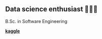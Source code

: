  
 ## Data science enthusiast 👩🏻‍💻 <br>
 B.Sc. in Software Engineering 
 
 [**kaggle**](https://www.kaggle.com/rezvanrah)
<!--
**RezvanRah/RezvanRah** is a ✨ _special_ ✨ repository because its `README.md` (this file) appears on your GitHub profile.

Here are some ideas to get you started:

- 🔭 I’m currently working on ...
- 🌱 I’m currently learning ...
- 👯 I’m looking to collaborate on ...
- 🤔 I’m looking for help with ...
- 💬 Ask me about ...
- 📫 How to reach me: ...
- 😄 Pronouns: ...
- ⚡ Fun fact: ...
-->

